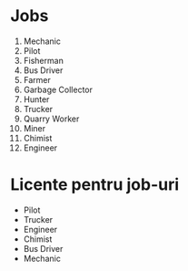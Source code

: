 # Jobs

1. Mechanic
2. Pilot
3. Fisherman
4. Bus Driver
5. Farmer
6. Garbage Collector
7. Hunter
8. Trucker
9. Quarry Worker
10. Miner
11. Chimist
12. Engineer

# Licente pentru job-uri

- Pilot
- Trucker
- Engineer
- Chimist
- Bus Driver
- Mechanic

